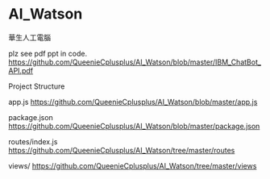 # AI_Watson
華生人工電腦

plz see pdf ppt in code.
https://github.com/QueenieCplusplus/AI_Watson/blob/master/IBM_ChatBot_API.pdf

Project Structure

app.js https://github.com/QueenieCplusplus/AI_Watson/blob/master/app.js

package.json https://github.com/QueenieCplusplus/AI_Watson/blob/master/package.json

routes/index.js https://github.com/QueenieCplusplus/AI_Watson/tree/master/routes

views/ https://github.com/QueenieCplusplus/AI_Watson/tree/master/views


